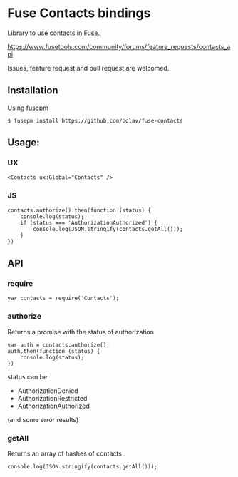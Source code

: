 Fuse Contacts bindings
======================

Library to use contacts in [Fuse](http://www.fusetools.com/).

https://www.fusetools.com/community/forums/feature_requests/contacts_api

Issues, feature request and pull request are welcomed.

## Installation

Using [fusepm](https://github.com/bolav/fusepm)

    $ fusepm install https://github.com/bolav/fuse-contacts


## Usage:

### UX

`<Contacts ux:Global="Contacts" />`


### JS

```
contacts.authorize().then(function (status) {
	console.log(status);
	if (status === 'AuthorizationAuthorized') {
		console.log(JSON.stringify(contacts.getAll()));
	}
})

```

API
---

### require

```
var contacts = require('Contacts');
```

### authorize

Returns a promise with the status of authorization

```
var auth = contacts.authorize();
auth.then(function (status) {
	console.log(status);
})
```

status can be:

- AuthorizationDenied
- AuthorizationRestricted
- AuthorizationAuthorized

(and some error results)

### getAll

Returns an array of hashes of contacts

```
console.log(JSON.stringify(contacts.getAll()));
```
